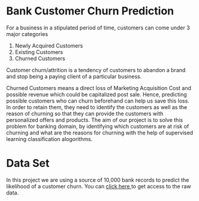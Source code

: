 # Bank Customer Churn Prediction
For a business in a stipulated period of time, customers can come under 3 major categories
 
1. Newly Acquired Customers
2. Existing Customers
3. Churned Customers

Customer churn/attrition is a tendency of customers to abandon a brand and stop being a paying client of a particular business.

Churned Customers means a direct loss of Marketing Acquisition Cost and possible revenue which could be capitalized post sale. Hence, predicting possible customers who can churn beforehand can help us save this loss. In order to retain them, they need to identify the customers as well as the reason of churning so that they can provide the customers with personalized offers and products. The aim of our project is to solve this problem for banking domain, by identifying which customers are at risk of churning and what are the reasons for churning with the help of supervised learning classification alogorithms.

# Data Set
In this project we are using a source of 10,000 bank records to predict the likelihood of a customer churn. You can  [click here ](https://www.kaggle.com/barelydedicated/bank-customer-churn-modeling) to get access to the raw data.

